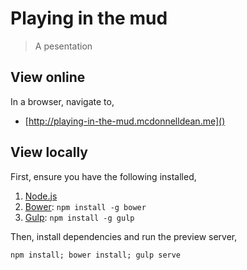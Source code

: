 # Playing in the mud
> A pesentation

## View online
In a browser, navigate to,

- [http://playing-in-the-mud.mcdonnelldean.me]()

## View locally
First, ensure you have the following installed,

1. [Node.js](http://nodejs.org)
2. [Bower](http://bower.io): `npm install -g bower`
3. [Gulp](http://gulpjs.com): `npm install -g gulp`

Then, install dependencies and run the preview server,

```
npm install; bower install; gulp serve
```
